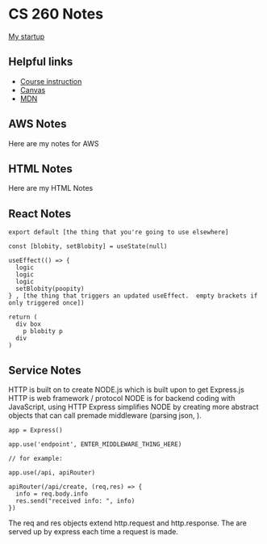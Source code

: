 # CS 260 Notes

[My startup](https://simon.cs260.click)

## Helpful links

- [Course instruction](https://github.com/webprogramming260)
- [Canvas](https://byu.instructure.com)
- [MDN](https://developer.mozilla.org)

## AWS Notes

Here are my notes for AWS

## HTML Notes

Here are my HTML Notes

## React Notes


```
export default [the thing that you're going to use elsewhere]

const [blobity, setBlobity] = useState(null)

useEffect(() => {
  logic
  logic
  logic
  setBlobity(poopity)
} , [the thing that triggers an updated useEffect.  empty brackets if only triggered once])

return (
  div box
    p blobity p
  div
)
```


## Service Notes

HTTP is built on to create NODE.js which is built upon to get Express.js
HTTP is web framework / protocol
NODE is for backend coding with JavaScript, using HTTP
Express simplifies NODE by creating more abstract objects that can call premade middleware (parsing json, ).

```
app = Express()

app.use('endpoint', ENTER_MIDDLEWARE_THING_HERE)

// for example:

app.use(/api, apiRouter)

apiRouter(/api/create, (req,res) => {
  info = req.body.info
  res.send("received info: ", info)
})

```
The req and res objects extend http.request and http.response.  The are served up by express each time a request is made.







